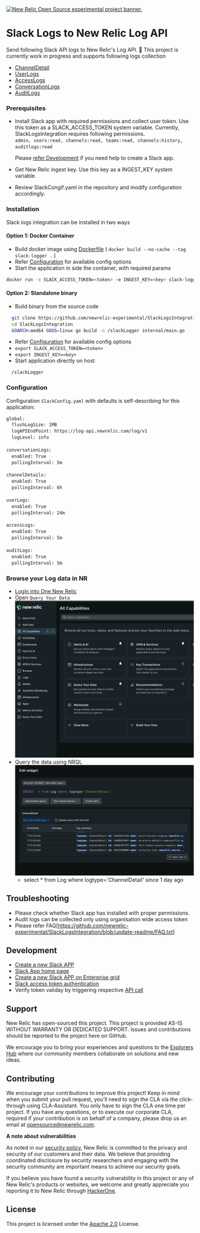 <a href="https://opensource.newrelic.com/oss-category/#new-relic-experimental"><picture><source media="(prefers-color-scheme: dark)" srcset="https://github.com/newrelic/opensource-website/raw/main/src/images/categories/dark/Experimental.png"><source media="(prefers-color-scheme: light)" srcset="https://github.com/newrelic/opensource-website/raw/main/src/images/categories/Experimental.png"><img alt="New Relic Open Source experimental project banner." src="https://github.com/newrelic/opensource-website/raw/main/src/images/categories/Experimental.png"></picture></a>


# Slack Logs to New Relic Log API
Send following Slack API logs to New Relic's Log API. 🚧 This project is currently work in progress and supports following logs collection
- [ChannelDetail](https://api.slack.com/methods/conversations.list)
- [UserLogs](https://api.slack.com/methods/users.list)
- [AccessLogs](https://api.slack.com/methods/team.accessLogs)
- [ConversationLogs](https://api.slack.com/methods/conversations.history)
- [AuditLogs](https://api.slack.com/admins/audit-logs) 

### Prerequisites
- Install Slack app with required permissions and collect user token. Use this token as a SLACK_ACCESS_TOKEN system variable. Currently, SlackLogsIntegration requires following permissions.<br>
      ```admin, users:read, channels:read, teams:read, channels:history, auditlogs:read ```

  Please [refer Development](#Development) if you need help to create a Slack app.
- Get New Relic ingest key. Use this key as a INGEST_KEY system variable.
- Review SlackCongif.yaml in the repository and modify configuration accordingly.

### Installation
Slack logs integration can be installed in two ways

#### Option 1: Docker Container
- Build docker image using [Dockerfile](https://github.com/newrelic-experimental/SlackLogsIntegration/blob/main/Dockerfile)
  ( `docker build --no-cache --tag slack-logger .` )  
- Refer [Configuration](#configuration) for available config options
- Start the application in side the container, with required params
```bash
docker run -e SLACK_ACCESS_TOKEN=<token> -e INGEST_KEY=<key> slack-logger
```
#### Option 2: Standalone binary
- Build binary from the source code
```bash
  git clone https://github.com/newrelic-experimental/SlackLogsIntegration.git
  cd SlackLogsIntegration
  GOARCH=amd64 GOOS=linux go build -o /slackLogger internal/main.go
```
- Refer [Configuration](#configuration) for available config options
- ` export SLACK_ACCESS_TOKEN=<token> `
- ` export INGEST_KEY=<key> `
- Start application directly on host
```bash
  /slackLogger
```

### Configuration
Configuration ```SlackConfig.yaml``` with defaults is self-describing for this application:
```bash
global:
  flushLogSize: 1MB
  logAPIEndPoint: https://log-api.newrelic.com/log/v1
  logLevel: info

conversationLogs:
  enabled: True
  pollingInterval: 5m

channelDetails:
  enabled: True
  pollingInterval: 6h

userLogs:
  enabled: True
  pollingInterval: 24m

accessLogs:
  enabled: True
  pollingInterval: 5m

auditLogs:
  enabled: True
  pollingInterval: 5m
```

### Browse your Log data in NR
- [Login into One New Relic](https://one.newrelic.com)
- Open `Query Your Data` ![Alt text](./images/nr1-step-1.png)
- Query the data using NRQL ![Alt text](./images/nr1-step-2.png) 
  - select * from Log  where logtype='ChannelDetail' since 1 day ago

## Troubleshooting
- Please check whether Slack app has installed with proper permissions.
- Audit logs can be collected only using organisation wide access token
- Please refer FAQ[https://github.com/newrelic-experimental/SlackLogsIntegration/blob/update-readme/FAQ.txt]

## Development
- [Create a new Slack APP](https://api.slack.com/start/quickstart)
- [Slack App home page](https://api.slack.com/apps)
- [Create a new Slack APP on Enterprise grid](https://api.slack.com/enterprise/grid)
- [Slack access token authentication](https://api.slack.com/authentication/oauth-v2)
- Verify token validay by triggering respective [API call](https://api.slack.com/methods/conversations.list/test)    

## Support

New Relic has open-sourced this project. This project is provided AS-IS WITHOUT WARRANTY OR DEDICATED SUPPORT. Issues and contributions should be reported to the project here on GitHub.

We encourage you to bring your experiences and questions to the [Explorers Hub](https://discuss.newrelic.com) where our community members collaborate on solutions and new ideas.


## Contributing

We encourage your contributions to improve this project! Keep in mind when you submit your pull request, you'll need to sign the CLA via the click-through using CLA-Assistant. You only have to sign the CLA one time per project. If you have 
any questions, or to execute our corporate CLA, required if your contribution is on behalf of a company, please drop us an email at opensource@newrelic.com.

**A note about vulnerabilities**

As noted in our [security policy](../../security/policy), New Relic is committed to the privacy and security of our customers and their data. We believe that providing coordinated disclosure by security researchers and engaging with the security community are important means to achieve our security goals.

If you believe you have found a security vulnerability in this project or any of New Relic's products or websites, we welcome and greatly appreciate you reporting it to New Relic through [HackerOne](https://hackerone.com/newrelic).


## License

This project is licensed under the [Apache 2.0](http://apache.org/licenses/LICENSE-2.0.txt) License.

